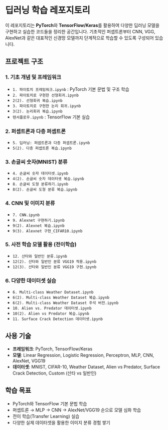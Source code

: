 # 딥러닝 학습 레포지토리

이 레포지토리는 **PyTorch**와 **TensorFlow/Keras**를 활용하여 다양한 딥러닝 모델을 구현하고 실습한 코드들을 정리한 공간입니다.
기초적인 퍼셉트론부터 CNN, VGG, AlexNet과 같은 대표적인 신경망 모델까지 단계적으로 학습할 수 있도록 구성되어 있습니다.


## 프로젝트 구조

### 1. 기초 개념 및 프레임워크

* `1. 파이토치 프레임워크.ipynb` : PyTorch 기본 문법 및 구조 학습
* `2. 파이토치로 구현한 선형회귀.ipynb`
* `2(2). 선형회귀 복습.ipynb`
* `3. 파이토치로 구현한 논리 회귀.ipynb`
* `3(2). 논리회귀 복습.ipynb`
* `텐서플로우.ipynb` : TensorFlow 기본 실습

### 2. 퍼셉트론과 다층 퍼셉트론

* `5. 딥러닝: 퍼셉트론과 다층 퍼셉트론.ipynb`
* `5(2). 다층 퍼셉트론 복습.ipynb`

### 3. 손글씨 숫자(MNIST) 분류

* `4. 손글씨 숫자 데이터셋.ipynb`
* `4(2). 손글씨 숫자 데이터셋 복습.ipynb`
* `8. 손글씨 도형 분류하기.ipynb`
* `8(2). 손글씨 도형 분류 복습.ipynb`

### 4. CNN 및 이미지 분류

* `7. CNN.ipynb`
* `9. Alexnet 구현하기.ipynb`
* `9(2). Alexnet 복습.ipynb`
* `9(3). Alexnet 구현_CIFAR10.ipynb`

### 5. 사전 학습 모델 활용 (전이학습)

* `12. 산타와 일반인 분류.ipynb`
* `12(2). 산타와 일반인 분류 VGG19 적용.ipynb`
* `12(3). 산타와 일반인 분류 VGG19 구현.ipynb`

### 6. 다양한 데이터셋 실습

* `6. Multi-class Weather Dataset.ipynb`
* `6(2). Multi-class Weather Dataset 복습.ipynb`
* `6(2). Multi-class Weather Dataset 주석 버전.ipynb`
* `10. Alien vs. Predator 데이터셋.ipynb`
* `10(2). Alien vs Predator 복습.ipynb`
* `11. Surface Crack Detection 데이터셋.ipynb`



##  사용 기술

* **프레임워크**: PyTorch, TensorFlow/Keras
* **모델**: Linear Regression, Logistic Regression, Perceptron, MLP, CNN, AlexNet, VGG19
* **데이터셋**: MNIST, CIFAR-10, Weather Dataset, Alien vs Predator, Surface Crack Detection, Custom (산타 vs 일반인)



##  학습 목표

* PyTorch와 TensorFlow 기본 문법 학습
* 퍼셉트론 → MLP → CNN → AlexNet/VGG19 순으로 모델 심화 학습
* 전이 학습(Transfer Learning) 실습
* 다양한 실제 데이터셋을 활용한 이미지 분류 경험 쌓기
